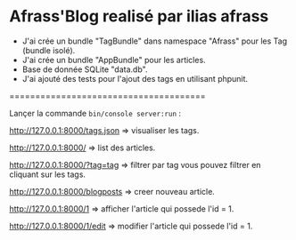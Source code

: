 Afrass'Blog realisé par ilias afrass
=====================================

- J'ai crée un bundle "TagBundle" dans namespace "Afrass" pour les Tag (bundle isolé).
- J'ai crée un bundle "AppBundle" pour les articles.
- Base de donnée SQLite "data.db".
- J'ai ajouté des tests pour l'ajout des tags en utilisant phpunit.

======================================

Lançer la commande `bin/console server:run` :

http://127.0.0.1:8000/tags.json => visualiser les tags.

http://127.0.0.1:8000/ => list des articles.

http://127.0.0.1:8000/?tag=tag => filtrer par tag vous pouvez filtrer en cliquant sur les tags.

http://127.0.0.1:8000/blogposts => creer nouveau article.

http://127.0.0.1:8000/1 => afficher l'article qui possede l'id = 1.

http://127.0.0.1:8000/1/edit => modifier l'article qui possede l'id = 1.

